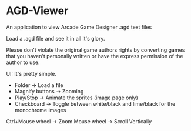 # AGD-Viewer
An application to view Arcade Game Designer .agd text files

Load a .agd file and see it in all it's glory.


Please don't violate the original game authors rights by converting games that you haven't personally written or have the express permission of the author to use.


UI:
It's pretty simple.

* Folder -> Load a file
* Magnify buttons -> Zooming
* Play/Stop -> Animate the sprites (image page only)
* Checkboard -> Toggle between white/black and lime/black for the monochrome images

Ctrl+Mouse wheel -> Zoom
Mouse wheel -> Scroll Vertically
